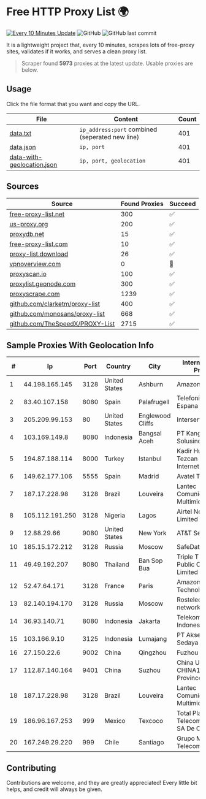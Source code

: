 
# Free HTTP Proxy List 🌍

[![Every 10 Minutes Update](https://github.com/mertguvencli/http-proxy-list/actions/workflows/main.yml/badge.svg?branch=main)](https://github.com/mertguvencli/http-proxy-list/actions/workflows/main.yml)
![GitHub](https://img.shields.io/github/license/mertguvencli/http-proxy-list)
![GitHub last commit](https://img.shields.io/github/last-commit/mertguvencli/http-proxy-list)

It is a lightweight project that, every 10 minutes, scrapes lots of free-proxy sites, validates if it works, and serves a clean proxy list.


> Scraper found **5973** proxies at the latest update. Usable proxies are below.

## Usage

Click the file format that you want and copy the URL.


|File|Content|Count|
|----|-------|-----|
|[data.txt](https://raw.githubusercontent.com/mertguvencli/http-proxy-list/main/proxy-list/data.txt)|`ip_address:port` combined (seperated new line)|401|
|[data.json](https://raw.githubusercontent.com/mertguvencli/http-proxy-list/main/proxy-list/data.json)|`ip, port`|401|
|[data-with-geolocation.json](https://raw.githubusercontent.com/mertguvencli/http-proxy-list/main/proxy-list/data-with-geolocation.json)|`ip, port, geolocation`|401|

## Sources

|Source|Found Proxies|Succeed|
|------|-------------|-------|
|[free-proxy-list.net](https://free-proxy-list.net)|300|✅|
|[us-proxy.org](https://www.us-proxy.org)|200|✅|
|[proxydb.net](http://proxydb.net)|15|✅|
|[free-proxy-list.com](https://free-proxy-list.com/?page=&port=&type%5B%5D=http&type%5B%5D=https&up_time=0&search=Search)|10|✅|
|[proxy-list.download](https://www.proxy-list.download/HTTP)|26|✅|
|[vpnoverview.com](https://vpnoverview.com/privacy/anonymous-browsing/free-proxy-servers)|0|🚫|
|[proxyscan.io](https://www.proxyscan.io)|100|✅|
|[proxylist.geonode.com](https://proxylist.geonode.com/api/proxy-list?limit=300&page=1&sort_by=lastChecked&sort_type=desc&protocols=http,https)|300|✅|
|[proxyscrape.com](https://api.proxyscrape.com/v2/?request=displayproxies&protocol=http&timeout=10000&country=all&ssl=all&anonymity=all)|1239|✅|
|[github.com/clarketm/proxy-list](https://raw.githubusercontent.com/clarketm/proxy-list/master/proxy-list-raw.txt)|400|✅|
|[github.com/monosans/proxy-list](https://raw.githubusercontent.com/monosans/proxy-list/main/proxies/http.txt)|668|✅|
|[github.com/TheSpeedX/PROXY-List](https://raw.githubusercontent.com/TheSpeedX/PROXY-List/master/http.txt)|2715|✅|


## Sample Proxies With Geolocation Info

|#|Ip|Port|Country|City|Internet Service Provider|
|-|--|----|-------|----|-------------------------|
|1|44.198.165.145|3128|United States|Ashburn|Amazon.com|
|2|83.40.107.158|8080|Spain|Palafrugell|Telefonica de Espana SAU|
|3|205.209.99.153|80|United States|Englewood Cliffs|Interserver, Inc|
|4|103.169.149.8|8080|Indonesia|Bangsal Aceh|PT Kangen Network Solusindo|
|5|194.87.188.114|8000|Turkey|Istanbul|Kadir Huseyin Tezcan Nosspeed Internet Teknolojileri|
|6|149.62.177.106|5555|Spain|Madrid|Avatel Telecom|
|7|187.17.228.98|3128|Brazil|Louveira|Lantec Comunicacao Multimidia Ltda|
|8|105.112.191.250|3128|Nigeria|Lagos|Airtel Networks Limited|
|9|12.88.29.66|9080|United States|New York|AT&T Services, Inc.|
|10|185.15.172.212|3128|Russia|Moscow|SafeData LLC|
|11|49.49.192.207|8080|Thailand|Ban Sop Bua|Triple T Broadband Public Company Limited|
|12|52.47.64.171|3128|France|Paris|Amazon Technologies Inc.|
|13|82.140.194.170|3128|Russia|Moscow|Rostelecom networks|
|14|36.93.140.71|8080|Indonesia|Jakarta|Telekomunikasi Indonesia|
|15|103.166.9.10|3125|Indonesia|Lumajang|PT Akses Bersama Sedaya|
|16|27.150.22.6|9002|China|Qingzhou|Fuzhou|
|17|112.87.140.164|9401|China|Suzhou|China Unicom CHINA169 Jiangsu Province Network|
|18|187.17.228.98|3128|Brazil|Louveira|Lantec Comunicacao Multimidia Ltda|
|19|186.96.167.253|999|Mexico|Texcoco|Total Play Telecomunicaciones SA De CV|
|20|167.249.29.220|999|Chile|Santiago|Grupo Metrowan Telecom SPA|



## Contributing

Contributions are welcome, and they are greatly appreciated! Every
little bit helps, and credit will always be given.

